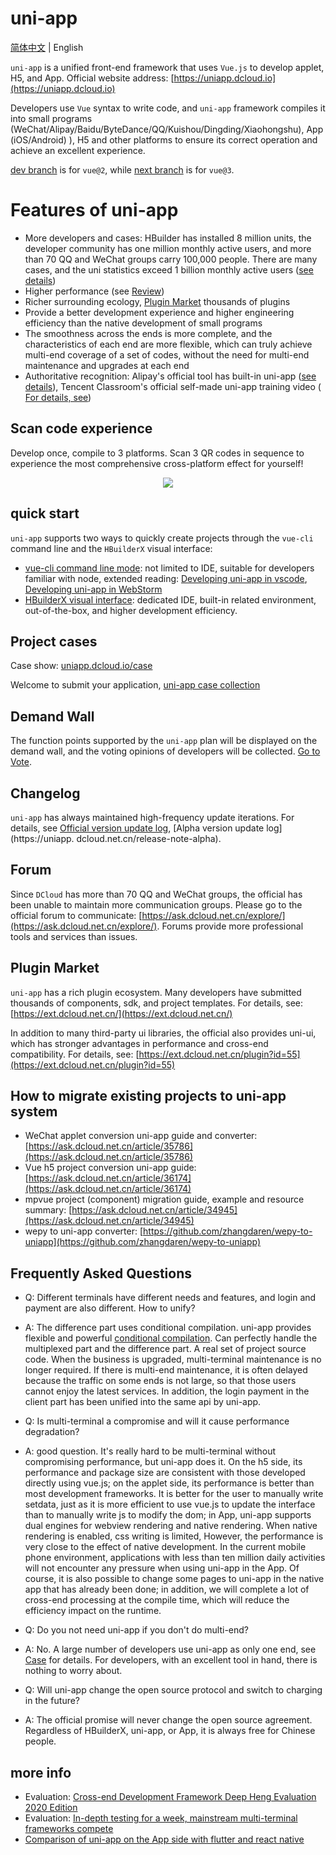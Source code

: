 # uni-app

<p>
  <a href="https://github.com/dcloudio/uni-app/blob/dev/README.md">简体中文</a> | English
</p>

`uni-app` is a unified front-end framework that uses `Vue.js` to develop applet, H5, and App. Official website address: [https://uniapp.dcloud.io](https://uniapp.dcloud.io)

Developers use `Vue` syntax to write code, and `uni-app` framework compiles it into small programs (WeChat/Alipay/Baidu/ByteDance/QQ/Kuishou/Dingding/Xiaohongshu), App (iOS/Android) ), H5 and other platforms to ensure its correct operation and achieve an excellent experience.

[dev branch](https://github.com/dcloudio/uni-app/tree/dev) is for `vue@2`, while [next branch](https://github.com/dcloudio/uni-app/tree/next) is for `vue@3`.


# Features of uni-app

- More developers and cases: HBuilder has installed 8 million units, the developer community has one million monthly active users, and more than 70 QQ and WeChat groups carry 100,000 people. There are many cases, and the uni statistics exceed 1 billion monthly active users ([see details](https://uniapp.dcloud.io/case))
- Higher performance (see [Review](https://juejin.im/post/5ca1736af265da30ae314248))
- Richer surrounding ecology, [Plugin Market](https://ext.dcloud.net.cn/) thousands of plugins
- Provide a better development experience and higher engineering efficiency than the native development of small programs
- The smoothness across the ends is more complete, and the characteristics of each end are more flexible, which can truly achieve multi-end coverage of a set of codes, without the need for multi-end maintenance and upgrades at each end
- Authoritative recognition: Alipay's official tool has built-in uni-app ([see details](https://docs.alipay.com/mini/ide/0.70-stable)), Tencent Classroom's official self-made uni-app training video ([ For details, see](https://ask.dcloud.net.cn/article/35640))

## Scan code experience

Develop once, compile to 3 platforms. Scan 3 QR codes in sequence to experience the most comprehensive cross-platform effect for yourself!

<div align="center">
  <img src="https://vkceyugu.cdn.bspapp.com/VKCEYUGU-f184e7c3-1912-41b2-b81f-435d1b37c7b4/3cca21df-a9af-48f8-b808-0b795acb2580.jpg"/>
</div>

## quick start

`uni-app` supports two ways to quickly create projects through the `vue-cli` command line and the `HBuilderX` visual interface:

- [vue-cli command line mode](https://uniapp.dcloud.io/quickstart?id=_2-%E9%80%9A%E8%BF%87vue-cli%E5%91%BD%E4%BB%A4%E8%A1%8C): not limited to IDE, suitable for developers familiar with node, extended reading: [Developing uni-app in vscode](https://ask.dcloud.net.cn/article/36286 ), [Developing uni-app in WebStorm](https://ask.dcloud.net.cn/article/36307)
- [HBuilderX visual interface](https://uniapp.dcloud.io/quickstart?id=_1-%E9%80%9A%E8%BF%87-hbuilderx-%E5%8F%AF%E8%A7%86%E5%8C%96%E7%95%8C%E9%9D%A2): dedicated IDE, built-in related environment, out-of-the-box, and higher development efficiency.

## Project cases

Case show: [uniapp.dcloud.io/case](https://uniapp.dcloud.io/case)

Welcome to submit your application, [uni-app case collection](https://github.com/dcloudio/uni-app/issues/6)

## Demand Wall

The function points supported by the `uni-app` plan will be displayed on the demand wall, and the voting opinions of developers will be collected. [Go to Vote](https://dev.dcloud.net.cn/wish/).

## Changelog

`uni-app` has always maintained high-frequency update iterations. For details, see [Official version update log](https://uniapp.dcloud.net.cn/release), [Alpha version update log](https://uniapp. dcloud.net.cn/release-note-alpha).

## Forum

Since `DCloud` has more than 70 QQ and WeChat groups, the official has been unable to maintain more communication groups. Please go to the official forum to communicate: [https://ask.dcloud.net.cn/explore/](https://ask.dcloud.net.cn/explore/). Forums provide more professional tools and services than issues.

## Plugin Market

`uni-app` has a rich plugin ecosystem. Many developers have submitted thousands of components, sdk, and project templates. For details, see: [https://ext.dcloud.net.cn/](https://ext.dcloud.net.cn/)

In addition to many third-party ui libraries, the official also provides uni-ui, which has stronger advantages in performance and cross-end compatibility. For details, see: [https://ext.dcloud.net.cn/plugin?id=55](https://ext.dcloud.net.cn/plugin?id=55)

## How to migrate existing projects to uni-app system

- WeChat applet conversion uni-app guide and converter: [https://ask.dcloud.net.cn/article/35786](https://ask.dcloud.net.cn/article/35786)
- Vue h5 project conversion uni-app guide: [https://ask.dcloud.net.cn/article/36174](https://ask.dcloud.net.cn/article/36174)
- mpvue project (component) migration guide, example and resource summary: [https://ask.dcloud.net.cn/article/34945](https://ask.dcloud.net.cn/article/34945)
- wepy to uni-app converter: [https://github.com/zhangdaren/wepy-to-uniapp](https://github.com/zhangdaren/wepy-to-uniapp)

## Frequently Asked Questions

- Q: Different terminals have different needs and features, and login and payment are also different. How to unify?
- A: The difference part uses conditional compilation. uni-app provides flexible and powerful [conditional compilation](https://uniapp.dcloud.io/platform). Can perfectly handle the multiplexed part and the difference part. A real set of project source code. When the business is upgraded, multi-terminal maintenance is no longer required. If there is multi-end maintenance, it is often delayed because the traffic on some ends is not large, so that those users cannot enjoy the latest services. In addition, the login payment in the client part has been unified into the same api by uni-app.


- Q: Is multi-terminal a compromise and will it cause performance degradation?
- A: good question. It's really hard to be multi-terminal without compromising performance, but uni-app does it. On the h5 side, its performance and package size are consistent with those developed directly using vue.js; on the applet side, its performance is better than most development frameworks. It is better for the user to manually write setdata, just as it is more efficient to use vue.js to update the interface than to manually write js to modify the dom; in App, uni-app supports dual engines for webview rendering and native rendering. When native rendering is enabled, css writing is limited, However, the performance is very close to the effect of native development. In the current mobile phone environment, applications with less than ten million daily activities will not encounter any pressure when using uni-app in the App. Of course, it is also possible to change some pages to uni-app in the native app that has already been done; in addition, we will complete a lot of cross-end processing at the compile time, which will reduce the efficiency impact on the runtime.


- Q: Do you not need uni-app if you don't do multi-end?
- A: No. A large number of developers use uni-app as only one end, see [Case](https://uniapp.dcloud.io/case) for details. For developers, with an excellent tool in hand, there is nothing to worry about.

- Q: Will uni-app change the open source protocol and switch to charging in the future?
- A: The official promise will never change the open source agreement. Regardless of HBuilderX, uni-app, or App, it is always free for Chinese people.

## more info

- Evaluation: [Cross-end Development Framework Deep Heng Evaluation 2020 Edition](https://juejin.im/post/5e8e8d5a6fb9a03c6d3d9f42)
- Evaluation: [In-depth testing for a week, mainstream multi-terminal frameworks compete](https://mp.weixin.qq.com/s/jIDEHfuMnED6HTfNgjsW4w)
- [Comparison of uni-app on the App side with flutter and react native](https://ask.dcloud.net.cn/article/36083)
